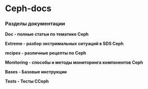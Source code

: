 # Ceph-docs #

### Разделы документации ###

**Doc - полные статьи по тематике Ceph**

**Extreme - разбор экстримальных ситуаций в SDS Ceph**

**recipes - различные рецепты по Ceph**

**Monitoring - способы и методы мониторинга компонентов Ceph**

**Bases - Базовые инструкции**

**Tests - Тесты CCeph**
